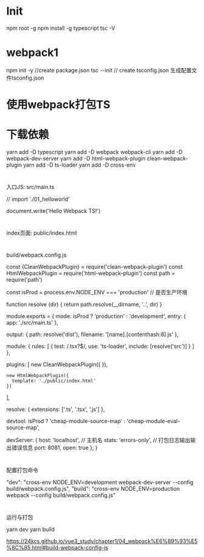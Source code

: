 # Init 
npm root -g
npm install -g typescript
tsc -V
# webpack1 
npm init -y  //create package.json
tsc --init   // create tsconfig.json 生成配置文件tsconfig.json
# 使用webpack打包TS
# 下载依赖

yarn add -D typescript
yarn add -D webpack webpack-cli
yarn add -D webpack-dev-server
yarn add -D html-webpack-plugin clean-webpack-plugin
yarn add -D ts-loader
yarn add -D cross-env

#
入口JS: src/main.ts

// import './01_helloworld'

document.write('Hello Webpack TS!')

#
index页面: public/index.html

<!DOCTYPE html>
<html lang="en">
<head>
  <meta charset="UTF-8">
  <meta name="viewport" content="width=device-width, initial-scale=1.0">
  <meta http-equiv="X-UA-Compatible" content="ie=edge">
  <title>webpack & TS</title>
</head>
<body>
  
</body>
</html>

#
build/webpack.config.js

const {CleanWebpackPlugin} = require('clean-webpack-plugin')
const HtmlWebpackPlugin = require('html-webpack-plugin')
const path = require('path')

const isProd = process.env.NODE_ENV === 'production' // 是否生产环境

function resolve (dir) {
  return path.resolve(__dirname, '..', dir)
}

module.exports = {
  mode: isProd ? 'production' : 'development',
  entry: {
    app: './src/main.ts'
  },

  output: {
    path: resolve('dist'),
    filename: '[name].[contenthash:8].js'
  },

  module: {
    rules: [
      {
        test: /\.tsx?$/,
        use: 'ts-loader',
        include: [resolve('src')]
      }
    ]
  },

  plugins: [
    new CleanWebpackPlugin({
    }),

    new HtmlWebpackPlugin({
      template: './public/index.html'
    })
  ],

  resolve: {
    extensions: ['.ts', '.tsx', '.js']
  },

  devtool: isProd ? 'cheap-module-source-map' : 'cheap-module-eval-source-map',

  devServer: {
    host: 'localhost', // 主机名
    stats: 'errors-only', // 打包日志输出输出错误信息
    port: 8081,
    open: true
  },
}

#
配置打包命令

"dev": "cross-env NODE_ENV=development webpack-dev-server --config build/webpack.config.js",
"build": "cross-env NODE_ENV=production webpack --config build/webpack.config.js"

#
运行与打包

yarn dev
yarn build

https://24kcs.github.io/vue3_study/chapter1/04_webpack%E6%89%93%E5%8C%85.html#build-webpack-config-js